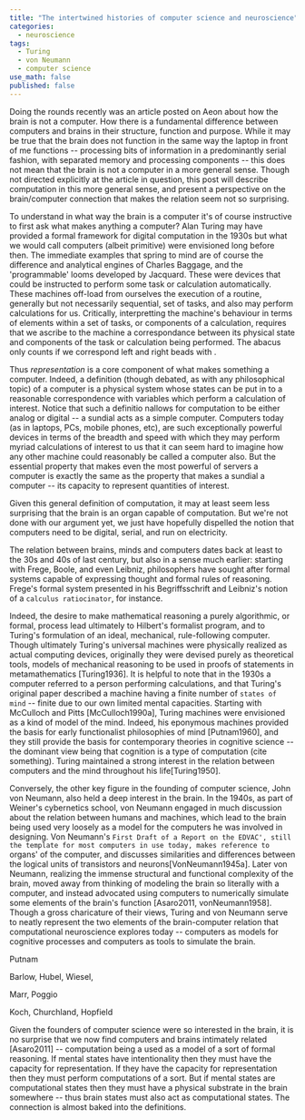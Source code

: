 ```yaml
---
title: "The intertwined histories of computer science and neuroscience"
categories:
  - neuroscience
tags:
  - Turing
  - von Neumann
  - computer science
use_math: false
published: false
---
```


Doing the rounds recently was an article posted on Aeon about how the brain is not a computer. How there is a fundamental difference between computers and brains in their structure, function and purpose. While it may be true that the brain does not function in the same way the laptop in front of me functions -- processing bits of information in a predominantly serial fashion, with separated memory and processing components -- this does not mean that the brain is not a computer in a more general sense. Though not directed explicitly at the article in question, this post will describe computation in this more general sense, and present a perspective on the brain/computer connection that makes the relation seem not so surprising. 

To understand in what way the brain is a computer it's of course instructive to first ask what makes anything a computer? Alan Turing may have provided a formal framework for digital computation in the 1930s but what we would call computers (albeit primitive) were envisioned long before then. The immediate examples that spring to mind are of course the difference and analytical engines of Charles Baggage, and the 'programmable' looms developed by Jacquard. These were devices that could be instructed to perform some task or calculation automatically. These machines off-load from ourselves the execution of a routine, generally but not necessarily sequential, set of tasks, and also may perform calculations for us. Critically, interpretting the machine's behaviour in terms of elements within a set of tasks, or components of a calculation, requires that we ascribe to the machine a correspondance between its physical state and components of the task or calculation being performed. The abacus only counts if we correspond left and right beads with . 

Thus _representation_ is a core component of what makes something a computer. Indeed, a definition (though debated, as with any philosophical topic) of a computer is a physical system whose states can be put in to a reasonable correspondence with variables which perform a calculation of interest. Notice that such a definitio nallows for computation to be either analog or digital -- a sundial acts as a simple computer. Computers today (as in laptops, PCs, mobile phones, etc), are such exceptionally powerful devices in terms of the breadth and speed with which they may perform myriad calculations of interest to us that it can seem hard to imagine how any other machine could reasonably be called a computer also. But the essential property that makes even the most powerful of servers a computer is exactly the same as the property that makes a sundial a computer -- its capacity to represent quantities of interest.

Given this general definition of computation, it may at least seem less surprising that the brain is an organ capable of computation. But we're not done with our argument yet, we just have hopefully dispelled the notion that computers need to be digital, serial, and run on electricity. 

The relation between brains, minds and computers dates back at least to the 30s and 40s of last century, but also in a sense much earlier: starting with Frege, Boole, and even Leibniz, philosophers have sought after formal systems capable of expressing thought and formal rules of reasoning. Frege's formal system presented in his Begriffsschrift and Leibniz's notion of a `calculus ratiocinator`, for instance. 

Indeed, the desire to make mathematical reasoning a purely algorithmic, or formal, process lead ultimately to Hilbert's formalist program, and to Turing's formulation of an ideal, mechanical, rule-following computer. Though ultimately Turing's universal machines were physically realized as actual computing devices, originally they were devised purely as theoretical tools, models of mechanical reasoning to be used in proofs of statements in metamathematics [Turing1936]. It is helpful to note that in the 1930s a computer referred to a person performing calculations, and that Turing's original paper described a machine having a finite number of `states of mind` -- finite due to our own limited mental capacities. Starting with McCulloch and Pitts [McCulloch1990a], Turing machines were envisioned as a kind of model of the mind. Indeed, his eponymous machines provided the basis for early functionalist philosophies of mind [Putnam1960], and they still provide the basis for contemporary theories in cognitive science -- the dominant view being that cognition is a type of computation (cite something). Turing maintained a strong interest in the relation between computers and the mind throughout his life[Turing1950]. 

Conversely, the other key figure in the founding of computer science, John von Neumann, also held a deep interest in the brain. In the 1940s, as part of Weiner's cybernetics school, von Neumann engaged in much discussion about the relation between humans and machines, which lead to the brain being used very loosely as a model for the computers he was involved in designing. Von Neumann's `First Draft of a Report on the EDVAC', still the template for most computers in use today, makes reference to `organs' of the computer, and discusses similarities and differences between the logical units of transistors and neurons[VonNeumann1945a]. Later von Neumann, realizing the immense structural and functional complexity of the brain, moved away from thinking of modeling the brain so literally with a computer, and instead advocated using computers to numerically simulate some elements of the brain's function [Asaro2011, vonNeumann1958]. Though a gross charicature of their views, Turing and von Neumann serve to neatly represent the two elements of the brain-computer relation that computational neuroscience explores today -- computers as models for cognitive processes and computers as tools to simulate the brain. 

Putnam

Barlow, Hubel, Wiesel, 

Marr, Poggio

Koch, Churchland, Hopfield

Given the founders of computer science were so interested in the brain, it is no surprise that we now find computers and brains intimately related [Asaro2011] -- computation being a used as a model of a sort of formal reasoning. If mental states have intentionality then they must have the capacity for representation. If they have the capacity for representation then they must perform computations of a sort. But if mental states are computational states then they must have a physical substrate in the brain somewhere -- thus brain states must also act as computational states. The connection is almost baked into the definitions. 


